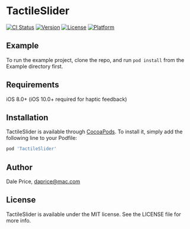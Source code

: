 # TactileSlider

[![CI Status](https://img.shields.io/travis/daprice/iOS-Tactile-Slider.svg?style=flat)](https://travis-ci.org/daprice/iOS-Tactile-Slider)
[![Version](https://img.shields.io/cocoapods/v/TactileSlider.svg?style=flat)](https://cocoapods.org/pods/TactileSlider)
[![License](https://img.shields.io/cocoapods/l/TactileSlider.svg?style=flat)](https://cocoapods.org/pods/TactileSlider)
[![Platform](https://img.shields.io/cocoapods/p/TactileSlider.svg?style=flat)](https://cocoapods.org/pods/TactileSlider)

## Example

To run the example project, clone the repo, and run `pod install` from the Example directory first.

## Requirements

iOS 8.0+ (iOS 10.0+ required for haptic feedback)

## Installation

TactileSlider is available through [CocoaPods](https://cocoapods.org). To install
it, simply add the following line to your Podfile:

```ruby
pod 'TactileSlider'
```

## Author

Dale Price, daprice@mac.com

## License

TactileSlider is available under the MIT license. See the LICENSE file for more info.
